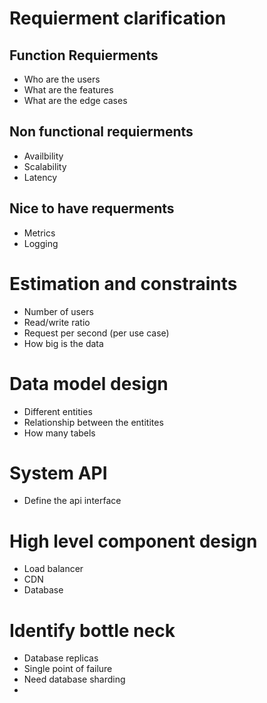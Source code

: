 # Requierment clarification

## Function Requierments
- Who are the users
- What are the features
- What are the edge cases
## Non functional requierments
- Availbility
- Scalability
- Latency
## Nice to have requerments
- Metrics
- Logging

# Estimation and constraints
- Number of users
- Read/write ratio
- Request per second (per use case)
- How big is the data

# Data model design
- Different entities
- Relationship between the entitites
- How many tabels

# System API
- Define the api interface

# High level component design
- Load balancer
- CDN
- Database

# Identify bottle neck
- Database replicas
- Single point of failure
- Need database sharding
- 